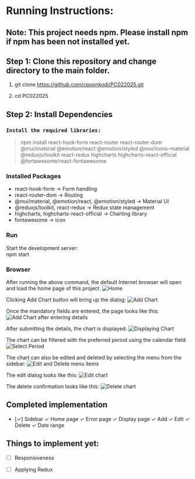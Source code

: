 # Running Instructions:

## Note: This project needs npm. Please install npm if npm has been not installed yet.

## Step 1: Clone this repository and change directory to the main folder.

1. git clone https://github.com/cpoonkodi/PC022025.git

2. cd PC022025

## Step 2: Install Dependencies

### `Install the required libraries:`

> npm install react-hook-form react-router react-router-dom @mui/material @emotion/react @emotion/styled @mui/icons-material @reduxjs/toolkit react-redux highcharts highcharts-react-official @fortawesome/react-fontawesome

### Installed Packages
* react-hook-form → Form handling
* react-router-dom → Routing
* @mui/material, @emotion/react, @emotion/styled → Material UI
* @reduxjs/toolkit, react-redux → Redux state management
* highcharts, highcharts-react-official → Charting library
* fontawesome → icon

### Run
Start the development server: <br>
npm start

### Browser
After running the above command, the default Internet browser will open and load the home page of this project.
![Home](https://github.com/user-attachments/assets/a5c7460d-5231-47c2-b145-3d3420056d91)

Clicking Add Chart button will bring up the dialog:
![Add Chart](https://github.com/user-attachments/assets/63ddfd21-a14e-42be-9bbe-15aa9e42d3e4)

Once the mandatory fields are entered, the page looks like this:
![Add Chart after entering details](https://github.com/user-attachments/assets/91857b5e-ce87-4256-a642-fd543279546b)

After submitting the details, the chart is displayed:
![Displaying Chart](https://github.com/user-attachments/assets/0a1fbb23-b992-46d1-900d-2aee6c774b93)

The chart can be filtered with the preferred period using the calendar field:
![Select Period](https://github.com/user-attachments/assets/d811eb8f-e964-4d54-93c0-36815ed5921f)

The chart can also be edited and deleted by selecting the menu from the sidebar:
![Edit and Delete menu items](https://github.com/user-attachments/assets/199e3206-a078-4ef7-99a2-89f125f46e86)

The edit dialog looks like this:
![Edit chart](https://github.com/user-attachments/assets/dd6e5212-a948-4794-8fde-1bddc4334b71)

The delete confirmation looks like this:
![Delete chart](https://github.com/user-attachments/assets/970146e7-0cc2-4879-9a98-f7ffefdc051f)

## Completed implementation

- [&check;] Sidebar
&check; Home page
&check; Error page
&check; Display page
&check; Add
&check; Edit
&check; Delete
&check; Date range

## Things to implement yet:

- [ ] Responsiveness
    
- [ ] Applying Redux




